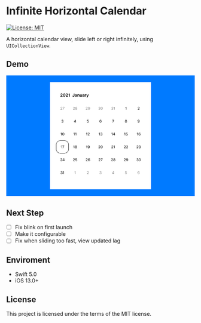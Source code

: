 #  Infinite Horizontal Calendar

[![License: MIT](https://img.shields.io/badge/License-MIT-yellow.svg)](https://opensource.org/licenses/MIT)

A horizontal calendar view, slide left or right infinitely, using `UICollectionView`.

## Demo

![Demo Image](https://github.com/rijieli/InfiniteHorizontalCalendar/raw/main/Demo.gif)

## Next Step

- [ ] Fix blink on first launch
- [ ] Make it configurable
- [ ] Fix when sliding too fast, view updated lag

## Enviroment

- Swift 5.0
- iOS 13.0+

## License
This project is licensed under the terms of the MIT license.
